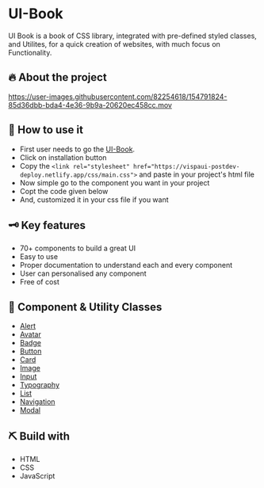 # UI-Book

UI Book is a book of CSS library, integrated with pre-defined styled classes, and Utilites, for a quick creation of websites, with much focus on Functionality.

## 🔥 About the project

https://user-images.githubusercontent.com/82254618/154791824-85d36dbb-bda4-4e36-9b9a-20620ec458cc.mov


## 🤔 How to use it

- First user needs to go the [UI-Book](https://uibook.netlify.app/). <br/>
- Click on installation button <br/>
- Copy the `<link rel="stylesheet" href="https://vispaui-postdev-deploy.netlify.app/css/main.css">` and paste in your project's html file<br/>
- Now simple go to the component you want in your project<br/>
- Copt the code given below<br/>
- And, customized it in your css file if you want<br/>


## 🗝️ Key features

- 70+ components to build a great UI
- Easy to use
- Proper documentation to understand each and every component
- User can personalised any component
- Free of cost

## 📕 Component & Utility Classes

- [Alert](https://uibook.netlify.app/components/alert/alert.html)
- [Avatar](https://uibook.netlify.app/components/avatar/avatar.html)
- [Badge](https://uibook.netlify.app/components/badge/badge.html)
- [Button](https://uibook.netlify.app/components/button/button.html)
- [Card](https://uibook.netlify.app/components/card/card.html)
- [Image](https://uibook.netlify.app/components/image/image.html)
- [Input](https://uibook.netlify.app/components/input/input.html)
- [Typography](https://uibook.netlify.app/components/typography/typography.html)
- [List](https://uibook.netlify.app/components/list/list.html)
- [Navigation](https://uibook.netlify.app/components/navigation/navigation.html)
- [Modal](https://uibook.netlify.app/components/modal/modal.html)

## ⛏️ Build with

- HTML
- CSS
- JavaScript
